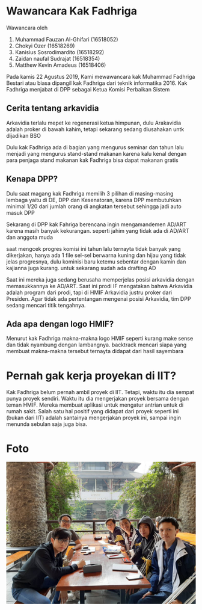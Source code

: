 # Wawancara Kak Fadhriga

Wawancara oleh
1. Muhammad Fauzan Al-Ghifari (16518052)
2. Chokyi Ozer (16518269)
3. Kanisius Sosrodimardito (16518292)
4. Zaidan naufal Sudrajat (16518354)
5. Matthew Kevin Amadeus (16518406)

Pada kamis 22 Agustus 2019, Kami mewawancara kak Muhammad Fadhriga Bestari atau biasa dipangil kak Fadhriga dari teknik informatika 2016. Kak Fadhriga menjabat di DPP sebagai Ketua Komisi Perbaikan Sistem

## Cerita tentang arkavidia
Arkavidia terlalu mepet ke regenerasi ketua himpunan, dulu Arakavidia adalah proker di bawah kahim, tetapi sekarang sedang diusahakan untk dijadikan BSO

Dulu kak Fadhriga ada di bagian yang mengurus seminar dan tahun lalu menjadi yang mengurus stand-stand makanan karena kalu kenal dengan para penjaga stand makanan kak Fadhriga bisa dapat makanan gratis

## Kenapa DPP?
Dulu saat magang kak Fadhriga memilih 3 pilihan di masing-masing lembaga yaitu di DE, DPP dan Kesenatoran, karena DPP membutuhkan minimal 1/20 dari jumlah orang di angkatan tersebut sehingga jadi auto masuk DPP

Sekarang di DPP kak Fahriga berencana ingin mengamandemen AD/ART karena masih banyak kekurangan. seperti jahim yang tidak ada di AD/ART dan anggota muda

saat mengcek progres komisi ini tahun lalu ternayta tidak banyak yang dikerjakan, hanya ada 1 file sel-sel berwarna kuning dan hijau yang tidak jelas progresnya, dulu kominisi baru ketemu sebentar dengan kamin dan kajianna juga kurang. untuk sekarang sudah ada drafting AD

Saat ini mereka juga sedang berusaha memperjelas posisi arkavidia dengan memasukkannya ke AD/ART. Saat ini prodi IF mengatakan bahwa Arkavidia adalah program dari prodi, tapi di HMIF Arkavidia justru proker dari Presiden. Agar tidak ada pertentangan mengenai posisi Arkavidia, tim DPP sedang mencari titik tengahnya.

## Ada apa dengan logo HMIF?
Menurut kak Fadhriga makna-makna logo HMIF seperti kurang make sense dan tidak nyambung dengan lambangnya. backtrack mencari siapa yang membuat makna-makna tersebut ternayta didapat dari hasil sayembara

# Pernah gak kerja proyekan di IIT?
Kak Fadhriga belum pernah ambil proyek di IIT. Tetapi, waktu itu dia sempat punya proyek sendiri. Waktu itu dia mengerjakan proyek bersama dengan teman HMIF. Mereka membuat aplikasi untuk mengatur antrian untuk di rumah sakit. Salah satu hal positif yang didapat dari proyek seperti ini (bukan dari IIT) adalah santainya mengerjakan proyek ini, sampai ingin menunda sebulan saja juga bisa.

# Foto
![foto](./16518052-16518269-16518292-16518354-16518406.jpg)
